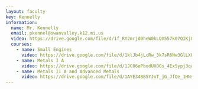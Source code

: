 ```yaml
---
layout: faculty
key: Kennelly
information:
  name: Mr. Kennelly
  email: pkennel@swanvalley.k12.mi.us
  video: https://drive.google.com/file/d/1f_RY2mrjd0heW0kLQX557k07QIKj8sJw/preview
  courses:
    - name: Small Engines
      video: https://drive.google.com/file/d/1klJb4jLcRw_3k7sR6Nw3GlLXLC4OUHGM/preview
    - name: Metals I A
      video: https://drive.google.com/file/d/1JC06oPbodUXOGs_4Ex5ypj3qan8Owlec/preview
    - name: Metals II A and Advanced Metals
      video: https://drive.google.com/file/d/1AYE348B5YJxT_jG_JfQe_1HNsKrJriz7/preview
---
```


